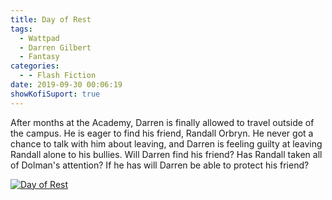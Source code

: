 ```yaml
---
title: Day of Rest
tags:
  - Wattpad
  - Darren Gilbert
  - Fantasy
categories:
  - - Flash Fiction
date: 2019-09-30 00:06:19
showKofiSuport: true
---
```


After months at the Academy, Darren is finally allowed to travel outside of the campus. He is eager to find his friend, Randall Orbryn. He never got a chance to talk with him about leaving, and Darren is feeling guilty at leaving Randall alone to his bullies.<!-- more --> Will Darren find his friend? Has Randall taken all of Dolman's attention? If he has will Darren be able to protect his friend?

<div class="center">

[![Day of Rest](/images/covers/darrengilbert.png "Day of Rest")](https://www.wattpad.com/789576721-darren-gilbert-journeys-day-of-rest)

</div>
